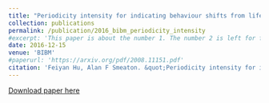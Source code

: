 ```yaml
---
title: "Periodicity intensity for indicating behaviour shifts from lifelog data"
collection: publications
permalink: /publication/2016_bibm_periodicity_intensity
#excerpt: 'This paper is about the number 1. The number 2 is left for future work.'
date: 2016-12-15
venue: 'BIBM'
#paperurl: 'https://arxiv.org/pdf/2008.11151.pdf'
citation: 'Feiyan Hu, Alan F Smeaton. &quot;Periodicity intensity for indicating behaviour shifts from lifelog data.&quot; <i>The IEEE International Conference on Bioinformatics and Biomedicine (BIBM 2016)</i>. '
---
```

<!--- This paper is about the number 1. The number 2 is left for future work.-->
[Download paper here](http://doras.dcu.ie/21469/1/BHI_2016.pdf)

<!--- Recommended citation: Your Name, You. (2009). "Paper Title Number 1." <i>Journal 1</i>. 1(1) .-->
